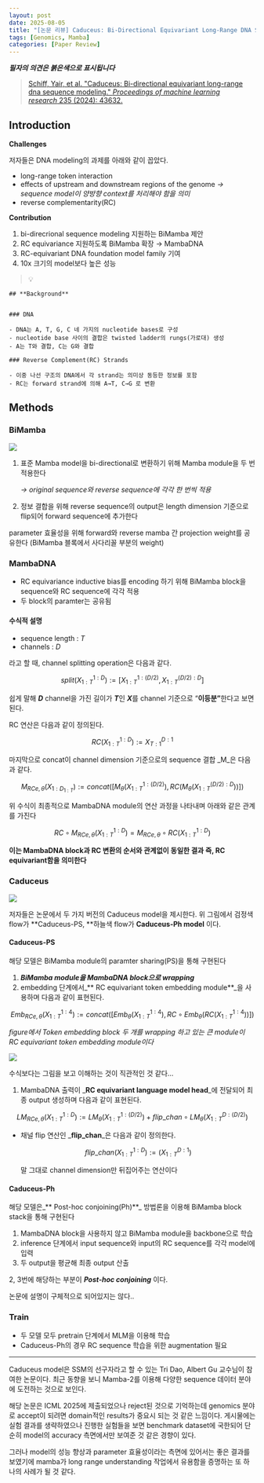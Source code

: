 ```yaml
---
layout: post
date: 2025-08-05
title: "[논문 리뷰] Caduceus: Bi-Directional Equivariant Long-Range DNA Sequence Modeling"
tags: [Genomics, Mamba]
categories: [Paper Review]
---
```


<span class="notion-red">_**필자의 의견은 붉은색으로 표시됩니다**_</span>


> [Schiff, Yair, et al. "Caduceus: Bi-directional equivariant long-range dna sequence modeling." ](https://pmc.ncbi.nlm.nih.gov/articles/PMC12189541/)[_Proceedings of machine learning research_](https://pmc.ncbi.nlm.nih.gov/articles/PMC12189541/)[ 235 (2024): 43632.](https://pmc.ncbi.nlm.nih.gov/articles/PMC12189541/)



## Introduction


**Challenges**


저자들은 DNA modeling의 과제를 아래와 같이 꼽았다.

- long-range token interaction
- effects of upstream and downstream regions of the genome 
_→ sequence model이 양방향 context를 처리해야 함을 의미_
- reverse complementarity(RC)

**Contribution**

1. bi-direcrional sequence modeling 지원하는 BiMamba 제안
1. RC equivariance 지원하도록 BiMamba 확장 → MambaDNA
1. RC-equivariant DNA foundation model family 기여
1. 10x 크기의 model보다 높은 성능

> 💡 


	## **Background**


	### DNA

	- DNA는 A, T, G, C 네 가지의 nucleotide bases로 구성
	- nucleotide base 사이의 결합은 twisted ladder의 rungs(가로대) 생성
	- A는 T와 결합, C는 G와 결합

	### Reverse Complement(RC) Strands

	- 이중 나선 구조의 DNA에서 각 strand는 의미상 동등한 정보를 포함
	- RC는 forward strand에 의해 A→T, C→G 로 변환


## Methods



### BiMamba


![](https://prod-files-secure.s3.us-west-2.amazonaws.com/542b861c-36a8-4051-84e5-8804b6728dba/2c247d59-7815-4980-99f0-8f0d21f445a7/image.png?X-Amz-Algorithm=AWS4-HMAC-SHA256&X-Amz-Content-Sha256=UNSIGNED-PAYLOAD&X-Amz-Credential=ASIAZI2LB466X35CENXC%2F20250926%2Fus-west-2%2Fs3%2Faws4_request&X-Amz-Date=20250926T150127Z&X-Amz-Expires=3600&X-Amz-Security-Token=IQoJb3JpZ2luX2VjEAcaCXVzLXdlc3QtMiJHMEUCIQCGGlqA%2Fy%2Bmk2xvw5P3Ofz4gHEPZmAofrk0Eg2n2tw9dAIgVEOKpkdggFVGWfkz8kEnPNU6Rd9PF9%2FlC%2FI6lRdKi8EqiAQIkP%2F%2F%2F%2F%2F%2F%2F%2F%2F%2FARAAGgw2Mzc0MjMxODM4MDUiDDaltppV8bJ6AyWRUCrcA14tVuutYWAXBnq6dgAIsDjmaSn7W2xOn8RxdBSdHk9tQZ3KLLXgs%2B5%2BXi1WGOE8ZJ30FG7Gr9MiLBel83tfxJxiDP%2F60nBX2DCvuh3XU812iAoLWATP2FgZ8aYxvjaP6krg28JehSUyDxyi4daGx2mV3DpD8IrZQbNjrdptHriyiD3OA56qahw%2FCIorWbPKOlVTq6zQVVC6Mdr%2BPiBJ1iOWZ%2B7xAvTmDLvvA2oVUpVoLDaGOkIawCvAHie5CMSx699R77PD45I%2FyOKzBamYsUdDGgQmKXta5GDmzDtaUbOiQF50RCsYjIbonjYKGcZkPlqY8YNzgHWUXV2wDCdRCpRLSCmkLJnj%2FKAO3Iu8Db1R7LpDe8qjhyEo0y7FIi2pNHPKGxp5dq8TNgyEYhiHWaC16ceH2Na2B7Ow3Y0d6lXrqc7JK%2FHsAKa0iltvF4DSB0IVLj5ISNwWrehaY5FONDjgRhGtXgplxYpoLCaPAioAErmsIbFKAPZnMZGmMbpDTmRp7w%2B1KpmjLz1Cycrr7gR6dnnHuQTtiVAak8NseC2Z6kf4gTyiCPc77aQmpbQjbcggeOqcwvYjbIXhyS5SnT03ZTuHYz5uIrXK%2BcRP39MpcQsppMJDBWBL1ZUOMJnL2sYGOqUB9EcPKWKMHRoN%2F9Nak2LQ9nqHnhu2te6AH7BiEbaPqbu8kG8MrV7w0UP0fm1Z%2Bre6kgp1X%2BcXUQOS8xDjafDgJq1A8H%2Fe8E1Dx1z8TVmCWfvR0C%2F5bgot4axUJz1uceljO7y8OS9COD4On0MGu%2B5QfK%2B8%2BKJwWSbTyJ71JSSqQs7c8n8Nztn0%2BWAJ%2BVnWY17wtzkKfua1BKG2Q3d%2BXT57V28VXra3&X-Amz-Signature=d323699c1d9559c16fb919ed99e6f221ff13a5724a6020c4d0e07a5e25d60952&X-Amz-SignedHeaders=host&x-amz-checksum-mode=ENABLED&x-id=GetObject)

1. 표준 Mamba model을 bi-directional로 변환하기 위해 Mamba module을 두 번 적용한다

	_→ original sequence와 reverse sequence에 각각 한 번씩 적용_

1. 정보 결합을 위해 reverse sequence의 output은 length dimension 기준으로 flip되어 forward sequence에 추가한다

parameter 효율성을 위해 forward와 reverse mamba 간 projection weight를 공유한다 (BiMamba 블록에서 사다리꼴 부분의 weight)



### MambaDNA

- RC equivariance inductive bias를 encoding 하기 위해 BiMamba block을 sequence와 RC sequence에 각각 적용
- 두 block의 paramter는 공유됨


#### 수식적 설명

- sequence length : _T_
- channels : _D_

라고 할 때,  channel splitting operation은 다음과 같다.


$$
split(X^{1:D}_{1:T}):=[X^{1:(D/2)}_{1:T},X^{(D/2):D}_{1:T}]
$$


<span class="notion-red">쉽게 말해 </span><span class="notion-red">_**D**_</span><span class="notion-red"> channel을 가진 길이가 </span><span class="notion-red">_**T**_</span><span class="notion-red">인 </span><span class="notion-red">_**X**_</span><span class="notion-red">를 channel 기준으로 “</span><span class="notion-red">**이등분”**</span><span class="notion-red">한다고 보면 된다.</span>


RC 연산은 다음과 같이 정의된다.


$$
RC(X^{1:D}_{1:T}):=X^{D:1}_{T:1}
$$


마지막으로 concat이 channel dimension 기준으로의 sequence 결합 _M_은 다음과 같다.


$$
M_{RCe,\theta}(X_{1:D_{1:T}}):=concat([M_{\theta}(X^{1:(D/2)}_{1:T}),RC(M_{\theta}(X^{(D/2):D}_{1:T}))])
$$


위 수식이 최종적으로 MambaDNA module의 연산 과정을 나타내며 아래와 같은 관계를 가진다


$$
RC\circ M_{RCe,\theta}(X^{1:D}_{1:T}) = M_{RCe,\theta} \circ RC(X^{1:D}_{1:T})
$$


**이는 MambaDNA block과 RC 변환의 순서와 관계없이 동일한 결과 즉, RC equivariant함을 의미한다**



### Caduceus


![](https://prod-files-secure.s3.us-west-2.amazonaws.com/542b861c-36a8-4051-84e5-8804b6728dba/f94a60d7-8145-473b-aef9-7c68d3ec604a/image.png?X-Amz-Algorithm=AWS4-HMAC-SHA256&X-Amz-Content-Sha256=UNSIGNED-PAYLOAD&X-Amz-Credential=ASIAZI2LB466X35CENXC%2F20250926%2Fus-west-2%2Fs3%2Faws4_request&X-Amz-Date=20250926T150127Z&X-Amz-Expires=3600&X-Amz-Security-Token=IQoJb3JpZ2luX2VjEAcaCXVzLXdlc3QtMiJHMEUCIQCGGlqA%2Fy%2Bmk2xvw5P3Ofz4gHEPZmAofrk0Eg2n2tw9dAIgVEOKpkdggFVGWfkz8kEnPNU6Rd9PF9%2FlC%2FI6lRdKi8EqiAQIkP%2F%2F%2F%2F%2F%2F%2F%2F%2F%2FARAAGgw2Mzc0MjMxODM4MDUiDDaltppV8bJ6AyWRUCrcA14tVuutYWAXBnq6dgAIsDjmaSn7W2xOn8RxdBSdHk9tQZ3KLLXgs%2B5%2BXi1WGOE8ZJ30FG7Gr9MiLBel83tfxJxiDP%2F60nBX2DCvuh3XU812iAoLWATP2FgZ8aYxvjaP6krg28JehSUyDxyi4daGx2mV3DpD8IrZQbNjrdptHriyiD3OA56qahw%2FCIorWbPKOlVTq6zQVVC6Mdr%2BPiBJ1iOWZ%2B7xAvTmDLvvA2oVUpVoLDaGOkIawCvAHie5CMSx699R77PD45I%2FyOKzBamYsUdDGgQmKXta5GDmzDtaUbOiQF50RCsYjIbonjYKGcZkPlqY8YNzgHWUXV2wDCdRCpRLSCmkLJnj%2FKAO3Iu8Db1R7LpDe8qjhyEo0y7FIi2pNHPKGxp5dq8TNgyEYhiHWaC16ceH2Na2B7Ow3Y0d6lXrqc7JK%2FHsAKa0iltvF4DSB0IVLj5ISNwWrehaY5FONDjgRhGtXgplxYpoLCaPAioAErmsIbFKAPZnMZGmMbpDTmRp7w%2B1KpmjLz1Cycrr7gR6dnnHuQTtiVAak8NseC2Z6kf4gTyiCPc77aQmpbQjbcggeOqcwvYjbIXhyS5SnT03ZTuHYz5uIrXK%2BcRP39MpcQsppMJDBWBL1ZUOMJnL2sYGOqUB9EcPKWKMHRoN%2F9Nak2LQ9nqHnhu2te6AH7BiEbaPqbu8kG8MrV7w0UP0fm1Z%2Bre6kgp1X%2BcXUQOS8xDjafDgJq1A8H%2Fe8E1Dx1z8TVmCWfvR0C%2F5bgot4axUJz1uceljO7y8OS9COD4On0MGu%2B5QfK%2B8%2BKJwWSbTyJ71JSSqQs7c8n8Nztn0%2BWAJ%2BVnWY17wtzkKfua1BKG2Q3d%2BXT57V28VXra3&X-Amz-Signature=ed65dd56cc23f31c316e7f16802dcdae76db9e1dc642f60c26fbbc138d951e4e&X-Amz-SignedHeaders=host&x-amz-checksum-mode=ENABLED&x-id=GetObject)


저자들은 논문에서 두 가지 버전의 Caduceus model을 제시한다. 위 그림에서 검정색 flow가 **Caduceus-PS, **하늘색 flow가 **Caduceus-Ph model** 이다.



#### Caduceus-PS


해당 모델은 BiMamba module의 paramter sharing(PS)을 통해 구현된다

1. _**BiMamba module을 MambaDNA block으로 wrapping**_
1. embedding 단계에서_** RC equivariant token embedding module**_을 사용하며 다음과 같이 표현된다.

$$
Emb_{RCe,\theta}(X^{1:4}_{1:T}):=concat([Emb_{\theta}(X^{1:4}_{1:T}),RC \circ Emb_{\theta}(RC(X^{1:4}_{1:T}))])
$$


_figure에서 Token embedding block 두 개를 wrapping 하고 있는 큰 module이 RC equivariant token embedding module이다_


![](https://prod-files-secure.s3.us-west-2.amazonaws.com/542b861c-36a8-4051-84e5-8804b6728dba/b175e4da-71eb-4e91-8c23-a06dabe673c9/image.png?X-Amz-Algorithm=AWS4-HMAC-SHA256&X-Amz-Content-Sha256=UNSIGNED-PAYLOAD&X-Amz-Credential=ASIAZI2LB466X35CENXC%2F20250926%2Fus-west-2%2Fs3%2Faws4_request&X-Amz-Date=20250926T150127Z&X-Amz-Expires=3600&X-Amz-Security-Token=IQoJb3JpZ2luX2VjEAcaCXVzLXdlc3QtMiJHMEUCIQCGGlqA%2Fy%2Bmk2xvw5P3Ofz4gHEPZmAofrk0Eg2n2tw9dAIgVEOKpkdggFVGWfkz8kEnPNU6Rd9PF9%2FlC%2FI6lRdKi8EqiAQIkP%2F%2F%2F%2F%2F%2F%2F%2F%2F%2FARAAGgw2Mzc0MjMxODM4MDUiDDaltppV8bJ6AyWRUCrcA14tVuutYWAXBnq6dgAIsDjmaSn7W2xOn8RxdBSdHk9tQZ3KLLXgs%2B5%2BXi1WGOE8ZJ30FG7Gr9MiLBel83tfxJxiDP%2F60nBX2DCvuh3XU812iAoLWATP2FgZ8aYxvjaP6krg28JehSUyDxyi4daGx2mV3DpD8IrZQbNjrdptHriyiD3OA56qahw%2FCIorWbPKOlVTq6zQVVC6Mdr%2BPiBJ1iOWZ%2B7xAvTmDLvvA2oVUpVoLDaGOkIawCvAHie5CMSx699R77PD45I%2FyOKzBamYsUdDGgQmKXta5GDmzDtaUbOiQF50RCsYjIbonjYKGcZkPlqY8YNzgHWUXV2wDCdRCpRLSCmkLJnj%2FKAO3Iu8Db1R7LpDe8qjhyEo0y7FIi2pNHPKGxp5dq8TNgyEYhiHWaC16ceH2Na2B7Ow3Y0d6lXrqc7JK%2FHsAKa0iltvF4DSB0IVLj5ISNwWrehaY5FONDjgRhGtXgplxYpoLCaPAioAErmsIbFKAPZnMZGmMbpDTmRp7w%2B1KpmjLz1Cycrr7gR6dnnHuQTtiVAak8NseC2Z6kf4gTyiCPc77aQmpbQjbcggeOqcwvYjbIXhyS5SnT03ZTuHYz5uIrXK%2BcRP39MpcQsppMJDBWBL1ZUOMJnL2sYGOqUB9EcPKWKMHRoN%2F9Nak2LQ9nqHnhu2te6AH7BiEbaPqbu8kG8MrV7w0UP0fm1Z%2Bre6kgp1X%2BcXUQOS8xDjafDgJq1A8H%2Fe8E1Dx1z8TVmCWfvR0C%2F5bgot4axUJz1uceljO7y8OS9COD4On0MGu%2B5QfK%2B8%2BKJwWSbTyJ71JSSqQs7c8n8Nztn0%2BWAJ%2BVnWY17wtzkKfua1BKG2Q3d%2BXT57V28VXra3&X-Amz-Signature=79de392989e8d6203217162deda35b05f3621868c4770f5bbb4d821d5e7f4981&X-Amz-SignedHeaders=host&x-amz-checksum-mode=ENABLED&x-id=GetObject)


<span class="notion-red">수식보다는 그림을 보고 이해하는 것이 직관적인 것 같다…</span>

1. MambaDNA 출력이 _**RC equivariant language model head**_에 전달되어 최종 output 생성하며 다음과 같이 표현된다.

$$
LM_{RCe,\theta}(X^{1:D}_{1:T}):= LM_{\theta}(X^{1:(D/2)}_{1:T})+flip\_chan\circ LM_{\theta}(X^{D:(D/2)}_{1:T})
$$

- 채널 flip 연산인 _**flip\_chan**_은 다음과 같이 정의한다.

	$$
	flip\_chan(X^{1:D}_{1:T}):=(X^{D:1}_{1:T})
	$$


	말 그대로 channel dimension만 뒤집어주는 연산이다



#### Caduceus-Ph


해당 모델은_** Post-hoc conjoining(Ph)**_ 방법론을 이용해 BiMamba block stack을 통해 구현된다

1. MambaDNA block을 사용하지 않고 BiMamba module을 backbone으로 학습
1. inference 단계에서 input sequence와 input의 RC sequence를 각각 model에 입력
1. 두 output을 평균해 최종 output 산출

2, 3번에 해당하는 부분이 _**Post-hoc conjoining**_ 이다.


<span class="notion-red">논문에 설명이 구체적으로 되어있지는 않다..</span>



### Train

- 두 모델 모두 pretrain 단계에서 MLM을 이용해 학습
- Caduceus-Ph의 경우 RC sequence 학습을 위한 augmentation 필요

---


<span class="notion-red">Caduceus model은 SSM의 선구자라고 할 수 있는 Tri Dao, Albert Gu 교수님이 참여한 논문이다. 최근 동향을 보니 Mamba-2를 이용해 다양한 sequence 데이터 분야에 도전하는 것으로 보인다.</span>


<span class="notion-red">해당 논문은 ICML 2025에 제출되었으나 reject된 것으로 기억하는데 genomics 분야로 accept이 되려면 domain적인 results가 중요시 되는 것 같은 느낌이다. 게시물에는 실험 결과를 생략하였으나 진행한 실험들을 보면 benchmark dataset에 국한되어 단순히 model의 accuracy 측면에서만 보여준 것 같은 경향이 있다.</span>


<span class="notion-red">그러나 model의 성능 향상과 parameter 효율성이라는 측면에 있어서는 좋은 결과를 보였기에 mamba가 long range understanding 작업에서 유용함을 증명하는 또 하나의 사례가 될 것 같다.</span>

